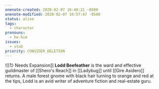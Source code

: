 ```yaml
---
onenote-created: 2020-02-07 16:40:21 -0500
onenote-modified: 2020-02-07 16:57:47 -0500
status: alive
tags:
  - character
pronouns:
  - he-him
issues:
  - stub
priority: CONSIDER_DELETION
---
```

![[⎋ Needs Expansion]]
**Lodd Beefeather** is the ward and effective guildmaster of [[Shero's Reach]] in [[Ladybug]] until [[Gire Asidero]] returns. A male forest gnome with black hair turning to orange and red at the tips, Lodd is an avid writer of adventure fiction and real-estate guru.
